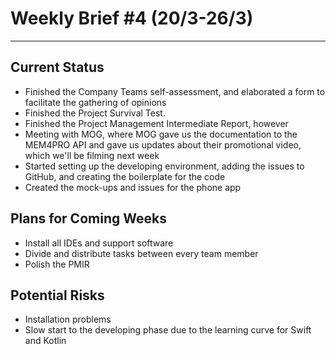 # Weekly Brief #4 (20/3-26/3)
-----------

## Current Status
- Finished the Company Teams self-assessment, and elaborated a form to facilitate the gathering of opinions
- Finished the Project Survival Test.
- Finished the Project Management Intermediate Report, however
- Meeting with MOG, where MOG gave us the documentation to the MEM4PRO API and gave us updates about their promotional video, which we'll be filming next week
- Started setting up the developing environment, adding the issues to GitHub, and creating the boilerplate for the code
- Created the mock-ups and issues for the phone app 


## Plans for Coming Weeks
- Install all IDEs and support software
- Divide and distribute tasks between every team member
- Polish the PMIR 

## Potential Risks
- Installation problems
- Slow start to the developing phase due to the learning curve for Swift and Kotlin